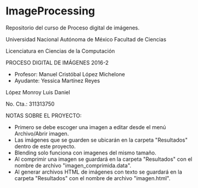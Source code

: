 # ImageProcessing
Repositorio del curso de Proceso digital de imágenes.

Universidad Nacional Autónoma de México Facultad de Ciencias

Licenciatura en Ciencias de la Computación 

PROCESO DIGITAL DE IMÁGENES 2016-2 

* Profesor: Manuel Cristóbal López Michelone 
* Ayudante: Yessica Martínez Reyes

López Monroy Luis Daniel

No. Cta.: 311313750
 
 NOTAS SOBRE EL PROYECTO:
 
 - Primero se debe escoger una imagen a editar desde el menú Archivo/Abrir imagen.
 - Las imágenes que se guarden se ubicarán en la carpeta "Resultados" dentro de este proyecto.
 - Blending solo funciona con imagenes del mismo tamaño.
 - Al comprimir una imagen se guardará en la carpeta "Resultados" con el nombre de archivo "imagen_comprimida.data".
 - Al generar archivos HTML de imágenes con texto se guardará en la carpeta "Resultados" con el nombre de archivo "imagen.html".
